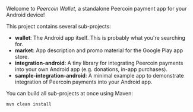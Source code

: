 Welcome to _Peercoin Wallet_, a standalone Peercoin payment app for your Android device!

This project contains several sub-projects:

 * __wallet__:
     The Android app itself. This is probably what you're searching for.
 * __market__:
     App description and promo material for the Google Play app store.
 * __integration-android__:
     A tiny library for integrating Peercoin payments into your own Android app
     (e.g. donations, in-app purchases).
 * __sample-integration-android__:
     A minimal example app to demonstrate integration of Peercoin payments into
     your Android app.

You can build all sub-projects at once using Maven:

`mvn clean install`
